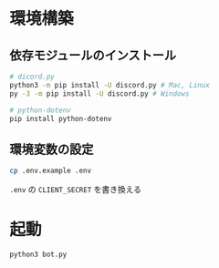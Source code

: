 # 環境構築
## 依存モジュールのインストール
```bash
# dicord.py
python3 -m pip install -U discord.py # Mac, Linux
py -3 -m pip install -U discord.py # Windows

# python-dotenv
pip install python-dotenv
```
## 環境変数の設定
```bash
cp .env.example .env
```
`.env` の `CLIENT_SECRET` を書き換える

# 起動

```bash
python3 bot.py
```